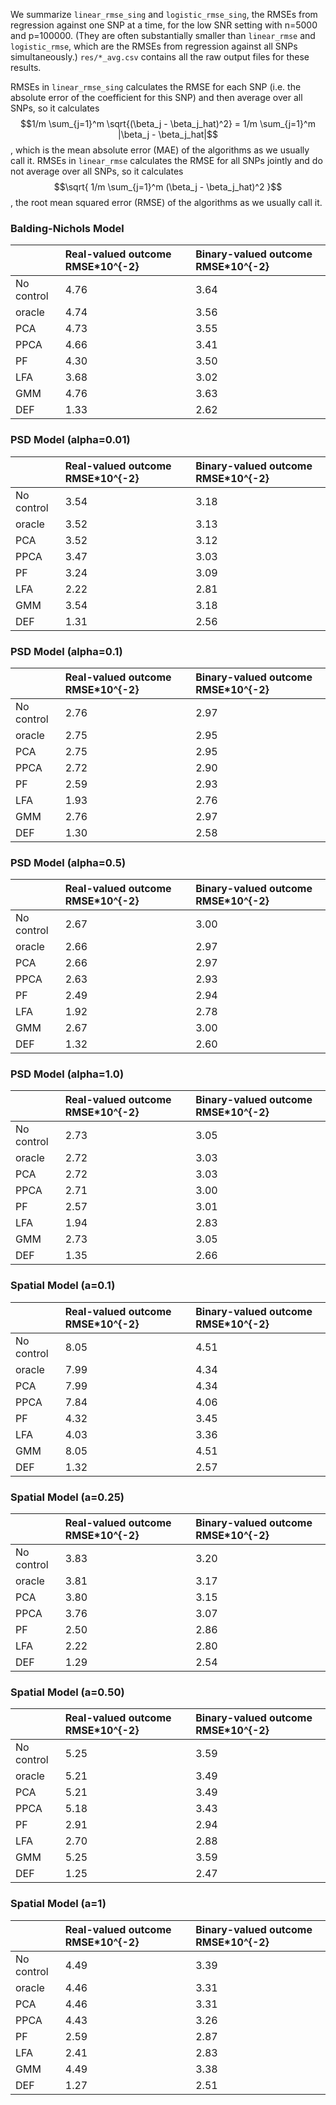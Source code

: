 
We summarize `linear_rmse_sing` and `logistic_rmse_sing`, the RMSEs
from regression against one SNP at a time, for the low SNR setting
with n=5000 and p=100000. (They are often substantially smaller than
`linear_rmse` and `logistic_rmse`, which are the RMSEs from regression
against all SNPs simultaneously.) `res/*_avg.csv` contains all the raw
output files for these results.

RMSEs in `linear_rmse_sing` calculates the RMSE for each SNP (i.e. the
absolute error of the coefficient for this SNP) and then average over
all SNPs, so it calculates $$1/m \sum_{j=1}^m \sqrt{(\beta_j -
\beta_j_hat)^2} = 1/m \sum_{j=1}^m |\beta_j - \beta_j_hat|$$ , which
is the mean absolute error (MAE) of the algorithms as we usually call
it. RMSEs in `linear_rmse` calculates the RMSE for all SNPs jointly
and do not average over all SNPs, so it calculates $$\sqrt{ 1/m
\sum_{j=1}^m (\beta_j - \beta_j_hat)^2 }$$, the root mean squared error
(RMSE) of the algorithms as we usually call it.

### Balding-Nichols Model

||Real-valued outcome RMSE\*10^{-2}|Binary-valued outcome RMSE\*10^{-2}|
|:----|:----|:----|
|No control|4.76|3.64|
|oracle|4.74|3.56|
|PCA|4.73|3.55|
|PPCA|4.66|3.41|
|PF|4.30|3.50|
|LFA|3.68|3.02|
|GMM|4.76|3.63|
|DEF|1.33|2.62|


### PSD Model (alpha=0.01)

||Real-valued outcome RMSE\*10^{-2}|Binary-valued outcome RMSE\*10^{-2}|
|:----|:----|:----|
|No control|3.54|3.18|
|oracle|3.52|3.13|
|PCA|3.52|3.12|
|PPCA|3.47|3.03|
|PF|3.24|3.09|
|LFA|2.22|2.81|
|GMM|3.54|3.18|
|DEF|1.31|2.56|

### PSD Model (alpha=0.1)

||Real-valued outcome RMSE\*10^{-2}|Binary-valued outcome RMSE\*10^{-2}|
|:----|:----|:----|
|No control|2.76|2.97|
|oracle|2.75|2.95|
|PCA|2.75|2.95|
|PPCA|2.72|2.90|
|PF|2.59|2.93|
|LFA|1.93|2.76|
|GMM|2.76|2.97|
|DEF|1.30|2.58|


### PSD Model (alpha=0.5)

||Real-valued outcome RMSE\*10^{-2}|Binary-valued outcome RMSE\*10^{-2}|
|:----|:----|:----|
|No control|2.67|3.00|
|oracle|2.66|2.97|
|PCA|2.66|2.97|
|PPCA|2.63|2.93
|PF|2.49|2.94|
|LFA|1.92|2.78|
|GMM|2.67|3.00|
|DEF|1.32|2.60|



### PSD Model (alpha=1.0)

||Real-valued outcome RMSE\*10^{-2}|Binary-valued outcome RMSE\*10^{-2}|
|:----|:----|:----|
|No control|2.73|3.05|
|oracle|2.72|3.03|
|PCA|2.72|3.03|
|PPCA|2.71|3.00|
|PF|2.57|3.01|
|LFA|1.94|2.83|
|GMM|2.73|3.05|
|DEF|1.35|2.66|


### Spatial Model (a=0.1)

||Real-valued outcome RMSE\*10^{-2}|Binary-valued outcome RMSE\*10^{-2}|
|:----|:----|:----|
|No control|8.05|4.51|
|oracle|7.99|4.34|
|PCA|7.99|4.34|
|PPCA|7.84|4.06|
|PF|4.32|3.45|
|LFA|4.03|3.36|
|GMM|8.05|4.51|
|DEF|1.32|2.57|



### Spatial Model (a=0.25)

||Real-valued outcome RMSE\*10^{-2}|Binary-valued outcome RMSE\*10^{-2}|
|:----|:----|:----|
|No control|3.83|3.20|
|oracle|3.81|3.17|
|PCA|3.80|3.15|
|PPCA|3.76|3.07|
|PF|2.50|2.86|
|LFA|2.22|2.80|
|DEF|1.29|2.54|


### Spatial Model (a=0.50)

||Real-valued outcome RMSE\*10^{-2}|Binary-valued outcome RMSE\*10^{-2}|
|:----|:----|:----|
|No control|5.25|3.59|
|oracle|5.21|3.49|
|PCA|5.21|3.49|
|PPCA|5.18|3.43|
|PF|2.91|2.94|
|LFA|2.70|2.88|
|GMM|5.25|3.59|
|DEF|1.25|2.47|


### Spatial Model (a=1)

||Real-valued outcome RMSE\*10^{-2}|Binary-valued outcome RMSE\*10^{-2}|
|:----|:----|:----|
|No control|4.49|3.39|
|oracle|4.46|3.31|
|PCA|4.46|3.31|
|PPCA|4.43|3.26|
|PF|2.59|2.87|
|LFA|2.41|2.83|
|GMM|4.49|3.38|
|DEF|1.27|2.51|


